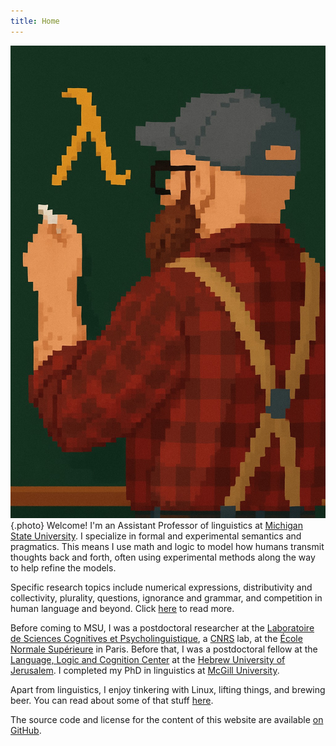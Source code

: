 ```yaml
---
title: Home
---
```


![me](/images/brian.jpeg "A picture of me"){.photo}
Welcome!
I'm an Assistant Professor of linguistics
at [Michigan State University][msu].
I specialize in
formal and experimental semantics and pragmatics.
This means I use math and logic
to model how humans
transmit thoughts back and forth,
often using experimental methods along the way
to help refine the models.

[msu]: https://lilac.msu.edu/linguistics/

Specific research topics include
numerical expressions,
distributivity and collectivity,
plurality,
questions,
ignorance and grammar,
and competition in human language and beyond.
Click [here](/work/) to read more.

Before coming to MSU,
I was a postdoctoral researcher
at the [Laboratoire de Sciences Cognitives et Psycholinguistique][lscp],
a [CNRS][cnrs] lab,
at the [École Normale Supérieure][ens] in Paris.
Before that,
I was a postdoctoral fellow
at the [Language, Logic and Cognition Center][llcc]
at the [Hebrew University of Jerusalem][huji].
I completed my PhD in linguistics at [McGill University][mcgill].

[lscp]: https://lscp.dec.ens.fr/
[cnrs]: https://www.cnrs.fr/
[ens]: https://www.ens.fr/
[llcc]: https://scholars.huji.ac.il/llcc/home
[huji]: https://new.huji.ac.il/
[mcgill]: https://www.mcgill.ca/linguistics/

Apart from linguistics,
I enjoy tinkering with Linux,
lifting things,
and brewing beer.
You can read about some of that stuff [here](/blog/).

The source code and license for the content of this website
are available [on GitHub][repo].

[me-gh]: https://github.com/brianbuccola
[repo]: https://github.com/brianbuccola/brianbuccola.github.io
[email]: mailto:brian.buccola@gmail.com
